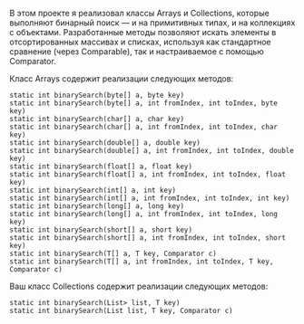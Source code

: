 В этом проекте я реализовал классы Arrays и Collections, которые выполняют бинарный поиск — и на примитивных типах, и на коллекциях с объектами. Разработанные методы позволяют искать элементы в отсортированных массивах и списках, используя как стандартное сравнение (через Comparable), так и настраиваемое с помощью Comparator.

Класс Arrays содержит реализации следующих методов:

    static int binarySearch(byte[] a, byte key) 
    static int binarySearch(byte[] a, int fromIndex, int toIndex, byte key)
    static int binarySearch(char[] a, char key)
    static int binarySearch(char[] a, int fromIndex, int toIndex, char key) 
    static int binarySearch(double[] a, double key)
    static int binarySearch(double[] a, int fromIndex, int toIndex, double key) 
    static int binarySearch(float[] a, float key) 
    static int binarySearch(float[] a, int fromIndex, int toIndex, float key)
    static int binarySearch(int[] a, int key) 
    static int binarySearch(int[] a, int fromIndex, int toIndex, int key) 
    static int binarySearch(long[] a, long key) 
    static int binarySearch(long[] a, int fromIndex, int toIndex, long key) 
    static int binarySearch(short[] a, short key) 
    static int binarySearch(short[] a, int fromIndex, int toIndex, short key) 
    static int binarySearch(T[] a, T key, Comparator c) 
    static int binarySearch(T[] a, int fromIndex, int toIndex, T key, Comparator c) 

Ваш класс Collections содержит реализации следующих методов:

    static int binarySearch(List> list, T key) 
    static int binarySearch(List list, T key, Comparator c) 
